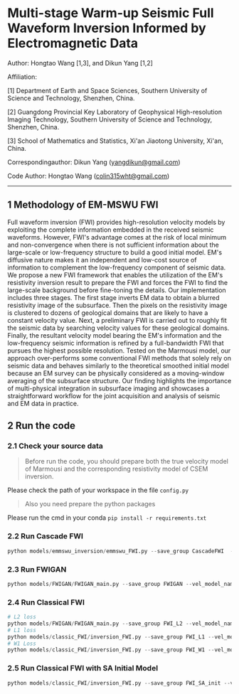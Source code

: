 # Multi-stage Warm-up Seismic Full Waveform Inversion Informed by Electromagnetic Data

Author: Hongtao Wang [1,3], and Dikun Yang [1,2]

Affiliation:

[1] Department of Earth and Space Sciences, Southern University of Science and Technology, Shenzhen, China.

[2] Guangdong Provincial Key Laboratory of Geophysical High-resolution Imaging Technology, Southern University of Science and Technology, Shenzhen, China.

[3] School of Mathematics and Statistics, Xi'an Jiaotong University, Xi'an, China.

Correspondingauthor: Dikun Yang (yangdikun@gmail.com)

Code Author: Hongtao Wang (colin315wht@gmail.com)

---

## 1 Methodology of EM-MSWU FWI
Full waveform inversion (FWI) provides high-resolution velocity models by exploiting the complete information embedded in the received seismic waveforms. However, FWI's advantage comes at the risk of local minimum and non-convergence when there is not sufficient information about the large-scale or low-frequency structure to build a good initial model. EM's diffusive nature makes it an independent and low-cost source of information to complement the low-frequency component of seismic data. We propose a new FWI framework that enables the utilization of the EM's resistivity inversion result to prepare the FWI and forces the FWI to find the large-scale background before fine-toning the details. Our implementation includes three stages. The first stage inverts EM data to obtain a blurred resistivity image of the subsurface. Then the pixels on the resistivity image is clustered to dozens of geological domains that are likely to have a constant velocity value. Next, a preliminary FWI is carried out to roughly fit the seismic data by searching velocity values for these geological domains. Finally, the resultant velocity model bearing the EM's information and the low-frequency seismic information is refined by a full-bandwidth FWI that pursues the highest possible resolution. Tested on the Marmousi model, our approach over-performs some conventional FWI methods that solely rely on seismic data and behaves similarly to the theoretical smoothed initial model because an EM survey can be physically considered as a moving-window averaging of the subsurface structure. Our finding highlights the importance of multi-physical integration in subsurface imaging and showcases a straightforward workflow for the joint acquisition and analysis of seismic and EM data in practice.

## 2 Run the code

### 2.1 Check your source data 
> Before run the code, you should prepare both the true velocity model of Marmousi and the corresponding resistivity model of CSEM inversion.

Please check the path of your workspace in the file `config.py` 

> Also you need prepare the python packages
> 
Please run the cmd in your conda `pip install -r requirements.txt` 

### 2.2 Run Cascade FWI 
```Python
python models/emmswu_inversion/emmswu_FWI.py --save_group CascadeFWI  --vel_model_name mar_small --rerun_forward 1 --device 0 --noise_SNR 10000 --wu_cluster_k 100 --wu_train_lr 20 --wu_max_epoch 20 --wu_loss L1 --wu_train_bs 8 --wu_data_norm 0 --c_train_lr 30 --c_loss L1 --c_max_epoch 1000 --c_train_bs 8 --c_data_norm 0 --c_opt_stg MSLR --seed 8
```

### 2.3 Run FWIGAN 
```Python
python models/FWIGAN/FWIGAN_main.py --save_group FWIGAN --vel_model_name mar_small --rerun_forward 1 --device 0 --noise_SNR 10000 --init_method line --max_epoch 1000 --train_lr 30 --loss W1 --data_norm 0 
```

### 2.4 Run Classical FWI 
```Python
# L2 loss
python models/FWIGAN/FWIGAN_main.py --save_group FWI_L2 --vel_model_name mar_small --rerun_forward 1 --device 0 --noise_SNR 10000 --init_method line --max_epoch 1000 --train_lr 30 --loss W1 --data_norm 0 
# L1 loss
python models/classic_FWI/inversion_FWI.py --save_group FWI_L1 --vel_model_name mar_small --rerun_forward 1 --device 0 --init_method line --max_epoch 1000 --train_lr 20 --loss L1 --train_bs 8 --data_norm 0
# W1 Loss
python models/classic_FWI/inversion_FWI.py --save_group FWI_W1 --vel_model_name mar_small --rerun_forward 1 --device 0 --init_method line --max_epoch 1000 --train_lr 20 --loss W1 --train_bs 8 --data_norm 0
```

### 2.5 Run Classical FWI with SA Initial Model
```Python
python models/classic_FWI/inversion_FWI.py --save_group FWI_SA_init --vel_model_name mar_small --rerun_forward 1 --device 0 --init_method SA --max_epoch 1000 --train_lr 20 --loss L1 --train_bs 8 --data_norm 0
```
